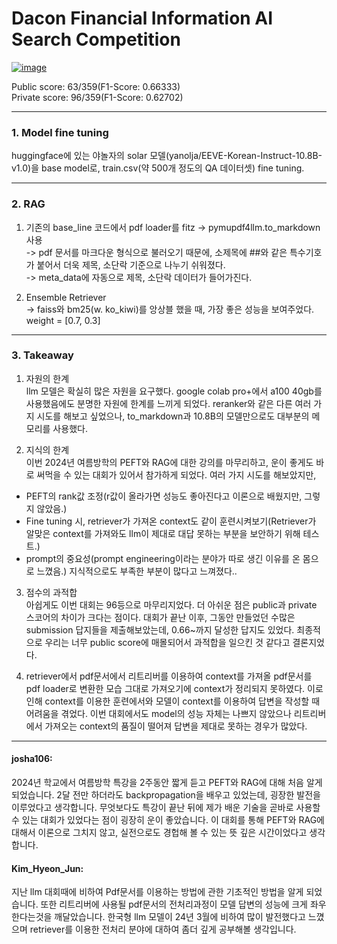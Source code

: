 # Dacon Financial Information AI Search Competition
[![image](https://github.com/user-attachments/assets/a9c0b677-cdac-45de-8c55-24b4702da075)](https://dacon.io/competitions/official/236295/overview/description/)

Public score: 63/359(F1-Score: 0.66333)  
Private score: 96/359(F1-Score: 0.62702)  
***
### 1. Model fine tuning
 huggingface에 있는 야놀자의 solar 모델(yanolja/EEVE-Korean-Instruct-10.8B-v1.0)을 base model로, train.csv(약 500개 정도의 QA 데이터셋) fine tuning.
***
### 2. RAG
1. 기존의 base_line 코드에서 pdf loader를 fitz -> pymupdf4llm.to_markdown 사용  
  -> pdf 문서를 마크다운 형식으로 불러오기 때문에, 소제목에 ##와 같은 특수기호가 붙어서 더욱 제목, 소단락 기준으로 나누기 쉬워졌다.  
  -> meta_data에 자동으로 제목, 소단락 데이터가 들어가진다.  

2. Ensemble Retriever  
  -> faiss와 bm25(w. ko_kiwi)를 앙상블 했을 때, 가장 좋은 성능을 보여주었다. weight = [0.7, 0.3]  
***
### 3. Takeaway
 1. 자원의 한계  
 llm 모델은 확실히 많은 자원을 요구했다. google colab pro+에서 a100 40gb를 사용했음에도 분명한 자원에 한계를 느끼게 되었다. reranker와 같은 다른 여러 가지 시도를 해보고 싶었으나, to_markdown과 10.8B의 모델만으로도 대부분의 메모리를 사용했다.
 
 2. 지식의 한계  
 이번 2024년 여름방학의 PEFT와 RAG에 대한 강의를 마무리하고, 운이 좋게도 바로 써먹을 수 있는 대회가 있어서 참가하게 되었다. 여러 가지 시도를 해보았지만,
 - PEFT의 rank값 조정(r값이 올라가면 성능도 좋아진다고 이론으로 배웠지만, 그렇지 않았음.)
 - Fine tuning 시, retriever가 가져온 context도 같이 훈련시켜보기(Retriever가 알맞은 context를 가져와도 llm이 제대로 대답 못하는 부분을 보안하기 위해 테스트.)
 - prompt의 중요성(prompt engineering이라는 분야가 따로 생긴 이유를 온 몸으로 느꼈음.)
지식적으로도 부족한 부분이 많다고 느껴졌다..

 3. 점수의 과적합  
 아쉽게도 이번 대회는 96등으로 마무리지었다. 더 아쉬운 점은 public과 private 스코어의 차이가 크다는 점이다. 대회가 끝난 이후, 그동안 만들었던 수많은 submission 답지들을 제출해보았는데, 0.66~까지 달성한 답지도 있었다. 최종적으로 우리는 너무 public score에 매몰되어서 과적합을 일으킨 것 같다고 결론지었다.

 4. retriever에서
 pdf문서에서 리트리버를 이용하여 context를 가져올 pdf문서를 pdf loader로 변환한 모습 그대로 가져오기에 context가 정리되지 못하였다. 이로인해 context를 이용한 훈련에서와 모델이 context를 이용하여 답변을 작성할 때 어려움을 겪었다. 이번 대회에서도 model의 성능 자체는 나쁘지 않았으나 리트리버에서 가져오는 context의 품질이 떨어져 답변을 제대로 못하는 경우가 많았다.
***
#### josha106:   
  2024년 학교에서 여름방학 특강을 2주동안 짧게 듣고 PEFT와 RAG에 대해 처음 알게 되었습니다. 2달 전만 하더라도 backpropagation을 배우고 있었는데, 굉장한 발전을 이루었다고 생각합니다. 무엇보다도 특강이 끝난 뒤에 제가 배운 기술을 곧바로 사용할 수 있는 대회가 있었다는 점이 굉장히 운이 좋았습니다. 이 대회를 통해 PEFT와 RAG에 대해서 이론으로 그치지 않고, 실전으로도 경헙해 볼 수 있는 뜻 깊은 시간이었다고 생각합니다.

  #### Kim_Hyeon_Jun:   
  지난 llm 대회때에 비하여 Pdf문서를 이용하는 방법에 관한 기초적인 방법을 알게 되었습니다. 또한 리트리버에 사용될 pdf문서의 전처리과정이 모델 답변의 성능에 크게 좌우 한다는것을 깨달았습니다. 한국형 llm 모델이 24년 3월에 비하여 많이 발전했다고 느꼈으며 retriever를 이용한 전처리 분야에 대하여 좀더 깊게 공부해볼 생각입니다.

